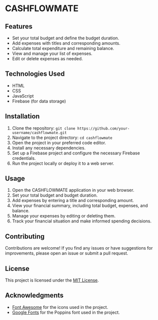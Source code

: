 <h1>CASHFLOWMATE</h1>

  <h2>Features</h2>
  <ul>
    <li>Set your total budget and define the budget duration.</li>
    <li>Add expenses with titles and corresponding amounts.</li>
    <li>Calculate total expenditure and remaining balance.</li>
    <li>View and manage your list of expenses.</li>
    <li>Edit or delete expenses as needed.</li>
  </ul>

  <h2>Technologies Used</h2>
  <ul>
    <li>HTML</li>
    <li>CSS</li>
    <li>JavaScript</li>
    <li>Firebase (for data storage)</li>
  </ul>

  <h2>Installation</h2>
  <ol>
    <li>Clone the repository: <code>git clone https://github.com/your-username/cashflowmate.git</code></li>
    <li>Navigate to the project directory: <code>cd cashflowmate</code></li>
    <li>Open the project in your preferred code editor.</li>
    <li>Install any necessary dependencies.</li>
    <li>Set up a Firebase project and configure the necessary Firebase credentials.</li>
    <li>Run the project locally or deploy it to a web server.</li>
  </ol>

  <h2>Usage</h2>
  <ol>
    <li>Open the CASHFLOWMATE application in your web browser.</li>
    <li>Set your total budget and budget duration.</li>
    <li>Add expenses by entering a title and corresponding amount.</li>
    <li>View your financial summary, including total budget, expenses, and balance.</li>
    <li>Manage your expenses by editing or deleting them.</li>
    <li>Track your financial situation and make informed spending decisions.</li>
  </ol>

  <h2>Contributing</h2>
  <p>Contributions are welcome! If you find any issues or have suggestions for improvements, please open an issue or submit a pull request.</p>

  <h2>License</h2>
  <p>This project is licensed under the <a href="LICENSE">MIT License</a>.</p>

  <h2>Acknowledgments</h2>
  <ul>
    <li><a href="https://fontawesome.com">Font Awesome</a> for the icons used in the project.</li>
    <li><a href="https://fonts.google.com">Google Fonts</a> for the Poppins font used in the project.</li>
  </ul>

